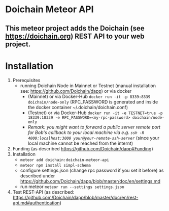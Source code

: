 # Doichain Meteor API

## This meteor project adds the Doichain (see https://doichain.org) REST API to your web project.

# Installation
1. Prerequisites
    - running Doichain Node in Mainnet or Testnet (manual installation see: https://github.com/Doichain/dapp) or via docker
        - (Mainnet) or via Docker-Hub ``docker run -it -p 8339:8339 doichain/node-only`` (RPC_PASSWORD is generated and inside the docker container ~/.doichain/doichain.conf)
        - (Testnet) or via Docker-Hub ``docker run -it -e TESTNET=true -p 18339:18339 -e RPC_PASSWORD=<my-rpc-password> doichain/node-only``
        - *Remark: you might want to forward a public server remote port for Bob's callback 
          to your local machine via e.g. ``ssh -R 4000:localhost:3000 your@your-remote-ssh-server``* (since your local machine cannot be reached from the internt)   
2. Funding (as described https://github.com/Doichain/dapp#Funding)
3. Installation
    - ```meteor add doichain:doichain-meteor-api```
    - ```meteor npm install simpl-schema```
    - configure settings.json (change rpc password if you set it before) as described under https://github.com/Doichain/dapp/blob/master/doc/en/settings.md 
    - run meteor ``meteor run --settings settings.json``
4. Test REST-API (as described: https://github.com/Doichain/dapp/blob/master/doc/en/rest-api.md#authentication)